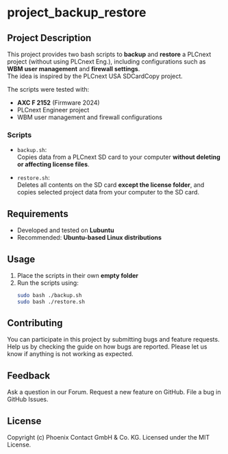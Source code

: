 # project_backup_restore

## Project Description

This project provides two bash scripts to **backup** and **restore** a PLCnext project (without using PLCnext Eng.), including configurations such as **WBM user management** and **firewall settings**.  
The idea is inspired by the PLCnext USA SDCardCopy project.

The scripts were tested with:
- **AXC F 2152** (Firmware 2024)
- PLCnext Engineer project
- WBM user management and firewall configurations

### Scripts

- `backup.sh`:  
  Copies data from a PLCnext SD card to your computer **without deleting or affecting license files**.

- `restore.sh`:  
  Deletes all contents on the SD card **except the license folder**, and copies selected project data from your computer to the SD card.

## Requirements

- Developed and tested on **Lubuntu**
- Recommended: **Ubuntu-based Linux distributions**

## Usage

1. Place the scripts in their own **empty folder**
2. Run the scripts using:
   ```bash
   sudo bash ./backup.sh
   sudo bash ./restore.sh
   ```

## Contributing

You can participate in this project by submitting bugs and feature requests.
Help us by checking the guide on how bugs are reported. Please let us know if anything is not working as expected.

## Feedback

Ask a question in our Forum.
Request a new feature on GitHub.
File a bug in GitHub Issues.

## License

Copyright (c) Phoenix Contact GmbH & Co. KG.
Licensed under the MIT License.
